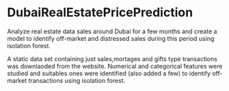 # DubaiRealEstatePricePrediction
Analyze real estate data sales around Dubai for a few months and create a model to identify off-market and distressed sales during this period using isolation forest.

A static data set containing just sales,mortages and gifts type transactions was downlaoded from the website. Numerical and categorical features were studied and suitables ones were identified (also added a few) to identify off-market transactions using isolation forest. 
